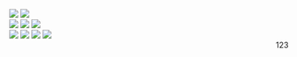 <div display="flex">
  <div align="left">
    <img src="https://skillicons.dev/icons?i=js" />
    <img src="https://skillicons.dev/icons?i=ts" />
    <br />
    <img src="https://skillicons.dev/icons?i=react" />
    <img src="https://skillicons.dev/icons?i=nextjs" />
    <img src="https://skillicons.dev/icons?i=vue" />
    <br />
    <img src="https://skillicons.dev/icons?i=redux" />
    <img src="https://skillicons.dev/icons?i=styledcomponents" />
    <img src="https://skillicons.dev/icons?i=emotion" />
    <img src="https://skillicons.dev/icons?i=tailwindcss" />
  </div>
  <div align="right">
    123
  </div>
</div>


<div align="left">
  


<!--
**jmean12/jmean12** is a ✨ _special_ ✨ repository because its `README.md` (this file) appears on your GitHub profile.

Here are some ideas to get you started:

- 🔭 I’m currently working on ...
- 🌱 I’m currently learning ...
- 👯 I’m looking to collaborate on ...
- 🤔 I’m looking for help with ...
- 💬 Ask me about ...
- 📫 How to reach me: ...
- 😄 Pronouns: ...
- ⚡ Fun fact: ...

[![Anurag's github stats](https://github-readme-stats.vercel.app/api?username=jmean12)](https://github.com/anuraghazra/github-readme-stats)
-->  
</div>
